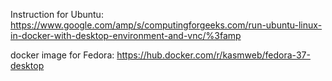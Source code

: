 Instruction for Ubuntu:
https://www.google.com/amp/s/computingforgeeks.com/run-ubuntu-linux-in-docker-with-desktop-environment-and-vnc/%3famp


docker image for Fedora:
https://hub.docker.com/r/kasmweb/fedora-37-desktop
